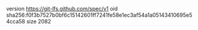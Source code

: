 version https://git-lfs.github.com/spec/v1
oid sha256:f0f3b7527b0bf6c15142601ff7241fe58e1ec3af54a1a05143410695e54cca58
size 2082
